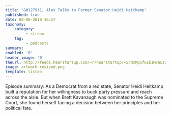 ```yaml
---
title: "&#127911; Alex Talks to Former Senator Heidi Heitkamp"
published: true
date: 08-08-2019 16:57
taxonomy:
    category:
         - stream
    tag:
         - podcasts
summary:
enabled: '0'
header_image: '0'
theurl: http://feeds.hearstartup.com/~r/hearstartup/~5/dsMpxf61kIM/GLT5349418915.mp3
image: artwork-resized.png
template: listen
---
```

 
Episode summary: As a Democrat from a red state, Senator Heidi Heitkamp built a reputation for her willingness to buck party pressure and reach across the aisle. But when Brett Kavanaugh was nominated to the Supreme Court, she found herself facing a decision between her principles and her political fate.
